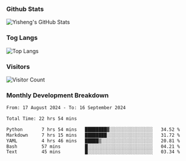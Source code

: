 ### Github Stats
![Yisheng's GitHub Stats](https://github-readme-stats-9qabuvhk1-gongyisheng.vercel.app/api?username=gongyisheng&count_private=true&show_icons=true)
### Tog Langs
![Top Langs](https://github-readme-stats-9qabuvhk1-gongyisheng.vercel.app/api/top-langs/?username=gongyisheng&layout=compact)
### Visitors
![Visitor Count](https://profile-counter.glitch.me/gongyisheng/count.svg)
### Monthly Development Breakdown
<!--START_SECTION:waka-->

```txt
From: 17 August 2024 - To: 16 September 2024

Total Time: 22 hrs 54 mins

Python       7 hrs 54 mins   ████████▓░░░░░░░░░░░░░░░░   34.52 %
Markdown     7 hrs 15 mins   ████████░░░░░░░░░░░░░░░░░   31.72 %
YAML         4 hrs 46 mins   █████▒░░░░░░░░░░░░░░░░░░░   20.81 %
Bash         57 mins         █░░░░░░░░░░░░░░░░░░░░░░░░   04.21 %
Text         45 mins         █░░░░░░░░░░░░░░░░░░░░░░░░   03.34 %
```

<!--END_SECTION:waka-->
